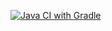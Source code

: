 [![Java CI with Gradle](https://github.com/SobolevaSV/AutoQa3/actions/workflows/gradle.yml/badge.svg)](https://github.com/SobolevaSV/AutoQa3/actions/workflows/gradle.yml)